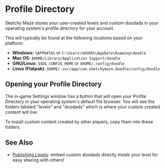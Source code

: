 # Profile Directory

Sketchy Maze stores your user-created levels and custom doodads in your
operating system's profile directory for your account.

This will typically be found at the following locations based on your platform:

* **Windows:** `%APPDATA%` or `C:\Users\%USER%\AppData\Roaming\doodle`
* **Mac OS:** `$HOME/Library/Application Support/doodle`
* **GNU/Linux:** `$XDG_CONFIG_HOME` or `$HOME/.config/doodle`
* **Linux (Flatpak):** `$HOME/.var/app/com.sketchymaze.Doodle/config/doodle`

## Opening your Profile Directory

The in-game Settings window has a button that will open your Profile Directory
in your operating system's default file browser. You will see the folders
labeled "levels" and "doodads" which is where your custom created content will
live.

To install custom content created by other players, copy them into these folders.

## See Also

* [Publishing Levels](custom-levels/publishing.md): embed custom doodads directly
  _inside_ your level for easy sharing with others!